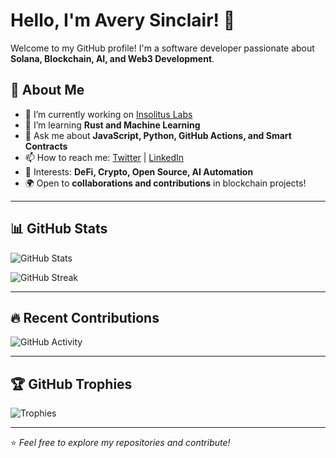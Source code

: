 # Hello, I'm Avery Sinclair! 👋

Welcome to my GitHub profile! I'm a software developer passionate about **Solana, Blockchain, AI, and Web3 Development**.

## 🚀 About Me
- 🔭 I’m currently working on [Insolitus Labs](https://github.com/Insolitus-Labs)
- 🌱 I’m learning **Rust and Machine Learning**
- 💬 Ask me about **JavaScript, Python, GitHub Actions, and Smart Contracts**
- 📫 How to reach me: [Twitter](https://twitter.com/yourhandle) | [LinkedIn](https://linkedin.com/in/yourprofile)
- 🎯 Interests: **DeFi, Crypto, Open Source, AI Automation**
- 🌍 Open to **collaborations and contributions** in blockchain projects!

---

## 📊 GitHub Stats

![GitHub Stats](https://github-readme-stats.vercel.app/api?username=your-username&show_icons=true&count_private=true&theme=radical)

![GitHub Streak](https://github-readme-streak-stats.herokuapp.com/?user=your-username&theme=radical)

---

## 🔥 Recent Contributions
<!-- Dynamic contribution activity -->
![GitHub Activity](https://github-readme-activity-graph.vercel.app/graph?username=your-username&theme=react-dark)

---

## 🏆 GitHub Trophies

![Trophies](https://github-profile-trophy.vercel.app/?username=your-username&theme=onedark&no-frame=true&margin-w=5)

---

⭐ _Feel free to explore my repositories and contribute!_

